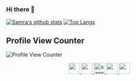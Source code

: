 ### Hi there 👋
[![Samra's github stats](https://github-readme-stats.vercel.app/api?username=samraazeem&show_icons=true&theme=tokyonight)](https://github.com/samraazeem/github-readme-stats)
[![Top Langs](https://github-readme-stats.vercel.app/api/top-langs/?username=samraazeem&layout=compact&show_icons=true&theme=tokyonight)](https://github.com/samraazeem/github-readme-stats)

## Profile View Counter
![Profile View Counter](https://komarev.com/ghpvc/?username=samraazeem)

<div align="center"><a href="https://dev.to/samraazeem">
  <img src="https://i2.wp.com/2ninjas1blog.com/wp-content/uploads/2016/09/logo_large-3e11db19-1.png" height="30" width="30">
  <img src="https://www.mirantis.com/wp-content/uploads/2018/03/first-beta-version-of-kubernetes-1-10-is-here-your-chance-to-provide-feedback.jpg" height="30" width="30">
  <img src="https://d2fltix0v2e0sb.cloudfront.net/dev-badge.svg" alt="samraazeem's DEV Profile" height="30" width="30" style="background-color:white;">
  <img src="https://th.bing.com/th/id/OIP.TWKdumbS6DQ8MZ6c4ZyQvwAAAA?pid=ImgDet&rs=1" height= "30" width= "30">
  <img src="https://res.cloudinary.com/practicaldev/image/fetch/s--ipK3ZYfm--/c_limit,f_auto,fl_progressive,q_80,w_375/https://dev-to-uploads.s3.amazonaws.com/uploads/badge/badge_image/80/hacktoberfest2020-badge_2.png" height= "30" width= "30">
</a></div>
<!-- <img src="https://dev.to/samraazeem" width="48"> -->
<!--
**samraazeem/samraazeem** is a ✨ _special_ ✨ repository because its `README.md` (this file) appears on your GitHub profile.

Here are some ideas to get you started:

- 🔭 I’m currently working on ...
- 🌱 I’m currently learning ...
- 👯 I’m looking to collaborate on ...
- 🤔 I’m looking for help with ...
- 💬 Ask me about ...
- 📫 How to reach me: ...
- 😄 Pronouns: ...
- ⚡ Fun fact: ...
-->

